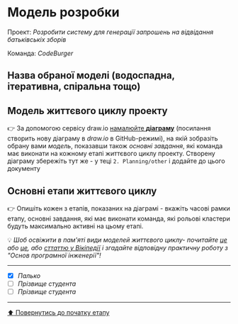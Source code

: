 # Модель розробки

Проект: *Розробити систему для генерації запрошень на відвідання батьківськіх зборів*

Команда: *CodeBurger*

## Назва обраної моделі (водоспадна, ітеративна, спіральна тощо) 

## Модель життєвого циклу проекту

:point_right: За допомогою сервісу draw.io [намалюйте **діаграму**](https://www.draw.io/?mode=github) (посилання створить нову діаграму в *draw.io* в GitHub-режимі), на якій зобразіть обрану вами *модель*, показавши також *основні завдання*, які команда має виконати на кожному етапі життєвого циклу проекту. Створену діаграму збережіть тут же - у теці ````2. Planning/other```` і додайте до цього документу

## Основні етапи життєвого циклу

:point_right: Опишіть кожен з етапів, показаних на діаграмі - вкажіть часові рамки етапу, основні завдання, які має виконати команда, які рольові кластери будуть максимально активні на цьому етапі.

:bulb: *Шоб освіжити в пам'яті види моделей життєвого циклу- почитайте [це](https://evergreens.com.ua/ua/articles/software-development-metodologies.html) або [це](https://training.qatestlab.com/blog/technical-articles/popular-software-development-life-cycles/), або [сттаттю у Вікіпедії](https://uk.wikipedia.org/wiki/%D0%9F%D1%80%D0%BE%D1%86%D0%B5%D1%81_%D1%80%D0%BE%D0%B7%D1%80%D0%BE%D0%B1%D0%BA%D0%B8_%D0%BF%D1%80%D0%BE%D0%B3%D1%80%D0%B0%D0%BC%D0%BD%D0%BE%D0%B3%D0%BE_%D0%B7%D0%B0%D0%B1%D0%B5%D0%B7%D0%BF%D0%B5%D1%87%D0%B5%D0%BD%D0%BD%D1%8F) і згадайте відповідну практичну роботу з "Основ програмної інженерії"!*

---

- [x] *Палько*
- [ ] *Прізвище студента*
- [ ] *Прізвище студента*

---
[:arrow_up: Повернутись до початку етапу](/docs/2.Planning/README.md)

